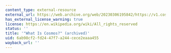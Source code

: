 ```yaml
---
content_type: external-resource
external_url: https://web.archive.org/web/20230306195842/https://v1.cosmos.network/intro
has_external_license_warning: true
license: https://en.wikipedia.org/wiki/All_rights_reserved
status: ''
title: '"What Is Cosmos?" (archived)'
uid: 6ab98cf2-fd24-47f7-a244-cece2eaaa455
wayback_url: ''
---
```


